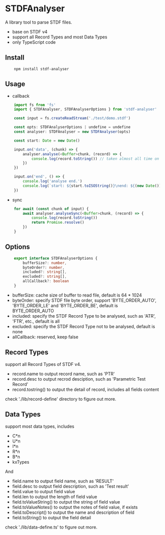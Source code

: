 # STDFAnalyser

A library tool to parse STDF files.

- base on STDF v4
- support all Record Types and most Data Types
- only TypeScript code

## Install
```
    npm install stdf-analyser
```

## Usage
- callback
```ts
    import fs from 'fs'
    import { STDFAnalyser, STDFAnalyserOptions } from 'stdf-analyser'

    const input = fs.createReadStream('./test/demo.stdf')

    const opts: STDFAnalyserOptions | undefine = undefine
    const analyser: STDFAnalyser = new STDFAnalyser(opts)

    const start: Date = new Date()

    input.on('data', (chunk) => {
        analyser.analyse(<Buffer>chunk, (record) => {
            console.log(record.toString()) // taken almost all time on this line, try to commet it.
        })
    })

    input.on('end', () => {
        console.log('analyse end.')
        console.log(`start: ${start.toISOString()}\nend: ${(new Date()).toISOString()}`)
    })
```
- sync
```ts
    for await (const chunk of input) {
        await analyser.analyseSync(<Buffer>chunk, (record) => {
            console.log(record.toString())
            return Promise.resolve()
        })
    }
```

## Options
```ts
    export interface STDFAnalyserOptions {
        bufferSize?: number,
        byteOrder?: number,
        included?: string[],
        excluded?: string[],
        allCallback?: boolean
    }
```
- bufferSize: cache size of buffer to read file, default is 64 * 1024
- byteOrder: specify STDF file byte order, support 'BYTE_ORDER_AUTO', 'BYTE_ORDER_LE' and 'BYTE_ORDER_BE', default is BYTE_ORDER_AUTO
- included: specify the STDF Record Type to be analysed, such as 'ATR', 'FTR', etc., default is all
- excluded: specify the STDF Record Type not to be analysed, default is none
- allCallback: reserved, keep false

## Record Types
support all Record Types of STDF v4.
- record.name to output record name, such as 'PTR'
- record.desc to output recrod desciption, such as 'Parametric Test Record'
- record.tostring() to output the detail of record, includes all fields content 

check './lib/record-define' directory to figure out more.

## Data Types
support most data types, includes
- C*n
- U*n
- I*n
- R*n
- B*n
- kxTypes

And
- field.name to output field name, such as 'RESULT'
- field.desc to output field description, such as 'Test result'
- field.value to output field value
- field.len to output the length of field value
- field.toValueString() to output the string of field value
- field.toValueNotes() to output the notes of field value, if exists
- field.toDescript() to output the name and description of field
- field.toString() to output the field detail

check './lib/data-define.ts' to figure out more.



